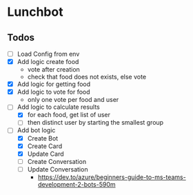 # Lunchbot

## Todos

- [ ] Load Config from env
- [x] Add logic create food
    - vote after creation
    - check that food does not exists, else vote
- [x] Add logic for getting food
- [x] Add logic to vote for food
    - only one vote per food and user
- [ ] Add logic to calculate results
    - [x] for each food, get list of user
    - [ ] then distinct user by starting the smallest group
- [ ] Add bot logic
  - [x] Create Bot
  - [x] Create Card
  - [x] Update Card
  - [ ] Create Conversation
  - [ ] Update Conversation
    - https://dev.to/azure/beginners-guide-to-ms-teams-development-2-bots-590m